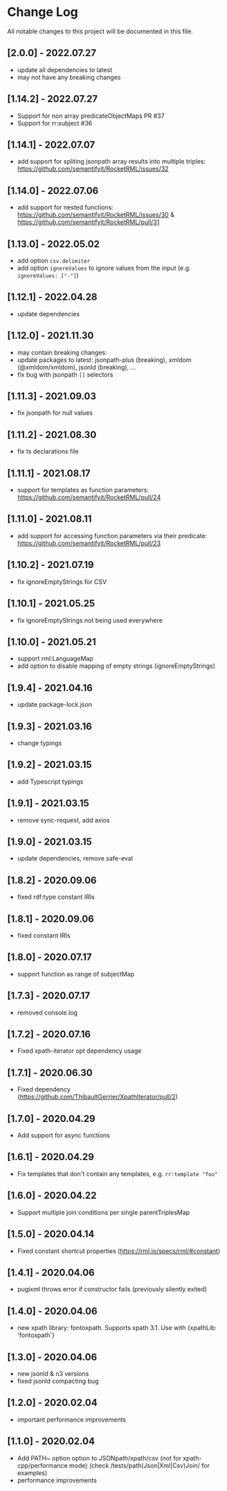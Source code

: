 # Change Log

All notable changes to this project will be documented in this file.

## [2.0.0] - 2022.07.27

- update all dependencies to latest
- may not have any breaking changes

## [1.14.2] - 2022.07.27

- Support for non array predicateObjectMaps PR #37
- Support for rr:subject #36

## [1.14.1] - 2022.07.07

- add support for spliting jsonpath array results into multiple triples: https://github.com/semantifyit/RocketRML/issues/32

## [1.14.0] - 2022.07.06

- add support for nested functions: https://github.com/semantifyit/RocketRML/issues/30 & https://github.com/semantifyit/RocketRML/pull/31

## [1.13.0] - 2022.05.02

- add option `csv.delimiter`
- add option `ignoreValues` to ignore values from the input (e.g. `ignoreValues: ["-"]`)

## [1.12.1] - 2022.04.28

- update dependencies

## [1.12.0] - 2021.11.30

- may contain breaking changes:
- update packages to latest: jsonpath-plus (breaking), xmldom (@xmldom/xmldom), jsonld (breaking), ...
- fix bug with jsonpath `[]` selectors

## [1.11.3] - 2021.09.03

- fix jsonpath for null values

## [1.11.2] - 2021.08.30

- fix ts declarations file

## [1.11.1] - 2021.08.17

- support for templates as function parameters: https://github.com/semantifyit/RocketRML/pull/24

## [1.11.0] - 2021.08.11

- add support for accessing function parameters via their predicate: https://github.com/semantifyit/RocketRML/pull/23

## [1.10.2] - 2021.07.19

- fix ignoreEmptyStrings for CSV

## [1.10.1] - 2021.05.25

- fix ignoreEmptyStrings not being used everywhere

## [1.10.0] - 2021.05.21

- support rml:LanguageMap
- add option to disable mapping of empty strings (ignoreEmptyStrings)

## [1.9.4] - 2021.04.16

- update package-lock.json

## [1.9.3] - 2021.03.16

- change typings

## [1.9.2] - 2021.03.15

- add Typescript typings

## [1.9.1] - 2021.03.15

- remove sync-request, add axios

## [1.9.0] - 2021.03.15

- update dependencies, remove safe-eval

## [1.8.2] - 2020.09.06

- fixed rdf:type constant IRIs

## [1.8.1] - 2020.09.06

- fixed constant IRIs

## [1.8.0] - 2020.07.17

- support function as range of subjectMap

## [1.7.3] - 2020.07.17

- removed console.log

## [1.7.2] - 2020.07.16

- Fixed xpath-iterator opt dependency usage

## [1.7.1] - 2020.06.30

- Fixed dependency (https://github.com/ThibaultGerrier/XpathIterator/pull/2)

## [1.7.0] - 2020.04.29

- Add support for async functions

## [1.6.1] - 2020.04.29

- Fix templates that don't contain any templates, e.g. `rr:template "foo"`

## [1.6.0] - 2020.04.22

- Support multiple join conditions per single parentTriplesMap

## [1.5.0] - 2020.04.14

- Fixed constant shortcut properties (https://rml.io/specs/rml/#constant)

## [1.4.1] - 2020.04.06

- pugixml throws error if constructor fails (previously silently exited)

## [1.4.0] - 2020.04.06

- new xpath library: fontoxpath. Supports xpath 3.1. Use with {xpathLib: 'fontoxpath'}


## [1.3.0] - 2020.04.06

- new jsonld & n3 versions
- fixed jsonld compacting bug


## [1.2.0] - 2020.02.04

- important performance improvements

## [1.1.0] - 2020.02.04

- Add PATH~ option option to JSONpath/xpath/csv (not for xpath-cpp/performance mode) (check /tests/path(Json|Xml|Csv)Join/ for examples)
- performance improvements
